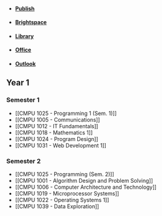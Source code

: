 - #### [Publish](https://timetables.tudublin.ie/)
- #### [Brightspace](https://brightspace.tudublin.ie/d2l/home)
- #### [Library](https://library.tudublin.ie/)
- #### [Office](https://www.office.com/)
- #### [Outlook](https://outlook.office.com/)
## Year 1
### Semester 1
- [[CMPU 1025 - Programming 1 (Sem. 1)]]
- [[CMPU 1005  - Communications]]
- [[CMPU 1012 - IT Fundamentals]]
- [[CMPU 1018 - Mathematics 1]]
- [[CMPU 1024 - Program Design]]
- [[CMPU 1031 - Web Development 1]]

### Semester 2
- [[CMPU 1025 - Programming (Sem. 2)]]
- [[CMPU 1001 - Algorithm Design and Problem Solving]]
- [[CMPU 1006 - Computer Architecture and Technology]]
- [[CMPU 1019 - Microprocessor Systems]]
- [[CMPU 1022 - Operating Systems 1]]
- [[CMPU 1039 - Data Exploration]]